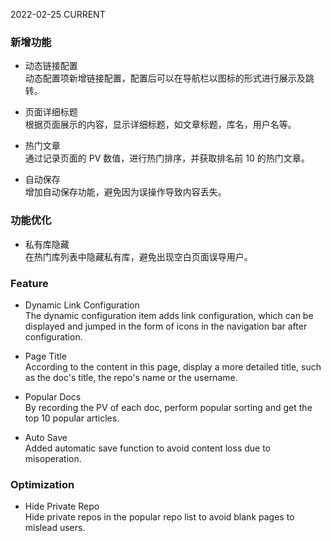 2022-02-25
CURRENT
### 新增功能

- 动态链接配置   
动态配置项新增链接配置，配置后可以在导航栏以图标的形式进行展示及跳转。

- 页面详细标题   
根据页面展示的内容，显示详细标题，如文章标题，库名，用户名等。

- 热门文章   
通过记录页面的 PV 数值，进行热门排序，并获取排名前 10 的热门文章。

- 自动保存   
增加自动保存功能，避免因为误操作导致内容丢失。

### 功能优化

- 私有库隐藏   
在热门库列表中隐藏私有库，避免出现空白页面误导用户。

### Feature

- Dynamic Link Configuration   
The dynamic configuration item adds link configuration, which can be displayed and jumped in the form of icons in the navigation bar after configuration.

- Page Title   
According to the content in this page, display a more detailed title, such as the doc's title, the repo's name or the username.

- Popular Docs   
By recording the PV of each doc, perform popular sorting and get the top 10 popular articles.

- Auto Save   
Added automatic save function to avoid content loss due to misoperation.

### Optimization

- Hide Private Repo   
Hide private repos in the popular repo list to avoid blank pages to mislead users.
